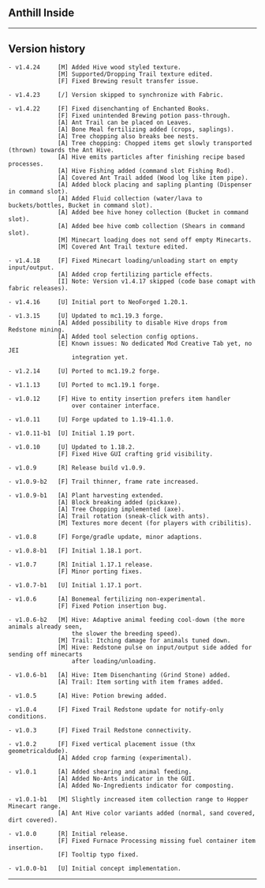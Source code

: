 
## Anthill Inside

----
## Version history

    - v1.4.24     [M] Added Hive wood styled texture.
                  [M] Supported/Dropping Trail texture edited.
                  [F] Fixed Brewing result transfer issue.

    - v1.4.23     [/] Version skipped to synchronize with Fabric.

    - v1.4.22     [F] Fixed disenchanting of Enchanted Books.
                  [F] Fixed unintended Brewing potion pass-through.
                  [A] Ant Trail can be placed on Leaves.
                  [A] Bone Meal fertilizing added (crops, saplings).
                  [A] Tree chopping also breaks bee nests.
                  [A] Tree chopping: Chopped items get slowly transported (thrown) towards the Ant Hive.
                  [A] Hive emits particles after finishing recipe based processes.
                  [A] Hive Fishing added (command slot Fishing Rod).
                  [A] Covered Ant Trail added (Wood log like item pipe).
                  [A] Added block placing and sapling planting (Dispenser in command slot).
                  [A] Added Fluid collection (water/lava to buckets/bottles, Bucket in command slot).
                  [A] Added bee hive honey collection (Bucket in command slot).
                  [A] Added bee hive comb collection (Shears in command slot).
                  [M] Minecart loading does not send off empty Minecarts.
                  [M] Covered Ant Trail texture edited.

    - v1.4.18     [F] Fixed Minecart loading/unloading start on empty input/output.
                  [A] Added crop fertilizing particle effects.
                  [I] Note: Version v1.4.17 skipped (code base comapt with fabric releases).

    - v1.4.16     [U] Initial port to NeoForged 1.20.1.

    - v1.3.15     [U] Updated to mc1.19.3 forge.
                  [A] Added possibility to disable Hive drops from Redstone mining.
                  [A] Added tool selection config options.
                  [E] Known issues: No dedicated Mod Creative Tab yet, no JEI
                      integration yet.

    - v1.2.14     [U] Ported to mc1.19.2 forge.

    - v1.1.13     [U] Ported to mc1.19.1 forge.

    - v1.0.12     [F] Hive to entity insertion prefers item handler
                      over container interface.

    - v1.0.11     [U] Forge updated to 1.19-41.1.0.

    - v1.0.11-b1  [U] Initial 1.19 port.

    - v1.0.10     [U] Updated to 1.18.2.
                  [F] Fixed Hive GUI crafting grid visibility.

    - v1.0.9      [R] Release build v1.0.9.

    - v1.0.9-b2   [F] Trail thinner, frame rate increased.

    - v1.0.9-b1   [A] Plant harvesting extended.
                  [A] Block breaking added (pickaxe).
                  [A] Tree Chopping implemented (axe).
                  [A] Trail rotation (sneak-click with ants).
                  [M] Textures more decent (for players with cribilitis).

    - v1.0.8      [F] Forge/gradle update, minor adaptions.

    - v1.0.8-b1   [F] Initial 1.18.1 port.

    - v1.0.7      [R] Initial 1.17.1 release.
                  [F] Minor porting fixes.

    - v1.0.7-b1   [U] Initial 1.17.1 port.

    - v1.0.6      [A] Bonemeal fertilizing non-experimental.
                  [F] Fixed Potion insertion bug.

    - v1.0.6-b2   [M] Hive: Adaptive animal feeding cool-down (the more animals already seen,
                      the slower the breeding speed).
                  [M] Trail: Itching damage for animals tuned down.
                  [M] Hive: Redstone pulse on input/output side added for sending off minecarts
                      after loading/unloading.

    - v1.0.6-b1   [A] Hive: Item Disenchanting (Grind Stone) added.
                  [A] Trail: Item sorting with item frames added.

    - v1.0.5      [A] Hive: Potion brewing added.

    - v1.0.4      [F] Fixed Trail Redstone update for notify-only conditions.

    - v1.0.3      [F] Fixed Trail Redstone connectivity.

    - v1.0.2      [F] Fixed vertical placement issue (thx geometricaldude).
                  [A] Added crop farming (experimental).

    - v1.0.1      [A] Added shearing and animal feeding.
                  [A] Added No-Ants indicator in the GUI.
                  [A] Added No-Ingredients indicator for composting.

    - v1.0.1-b1   [M] Slightly increased item collection range to Hopper Minecart range.
                  [A] Ant Hive color variants added (normal, sand covered, dirt covered).

    - v1.0.0      [R] Initial release.
                  [F] Fixed Furnace Processing missing fuel container item insertion.
                  [F] Tooltip typo fixed.

    - v1.0.0-b1   [U] Initial concept implementation.

-----
